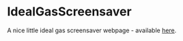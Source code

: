 # IdealGasScreensaver

A nice little ideal gas screensaver webpage - available [here](https://dcragusa.github.io/IdealGasScreensaver/).
